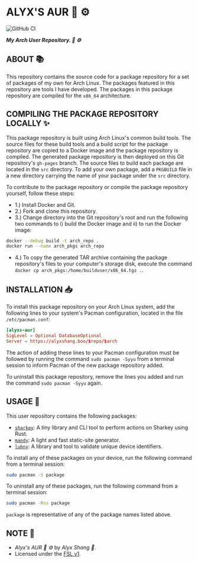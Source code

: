 # ALYX'S AUR :penguin: :gear:

![GitHub CI](https://github.com/alyxshang/alyxs-aur/actions/workflows/main.yml/badge.svg)

***My Arch User Repository. :penguin: :gear:***

## ABOUT :books:

This repository contains the source code for a package repository for a set of packages of my own for Arch Linux. The packages featured in this repository are tools I have developed. The packages in this package repository are compiled for the `x86_64` architecture.

## COMPILING THE PACKAGE REPOSITORY LOCALLY :sparkles:

This package repository is built using Arch Linux's common build tools. The source files for these build tools and a build script for the package repository are copied to a Docker image and the package repository is compiled. The generated package repository is then deployed on this Git repository's `gh-pages` branch. The source files to build each package are located in the `src` directory. To add your own package, add a `PKGBUILD` file in a new directory carrying the name of your package under the `src` directory.

To contribute to the package repository or compile the package repository yourself, follow these steps:

- 1.) Install Docker and Git.
- 2.) Fork and clone this repository.
- 3.) Change directory into the Git repository's root and run the following two commands to i) build the Docker image and ii) to run the Docker image:
```bash
docker --debug build -t arch_repo .
docker run --name arch_pkgs arch_repo
```
- 4.) To copy the generated TAR archive containing the package repository's files to your computer's storage disk, execute the command `docker cp arch_pkgs:/home/builduser/x86_64.tgz .`.

## INSTALLATION :inbox_tray:

To install this package repository on your Arch Linux system, add the following lines to your system's Pacman configuration, located in the file `/etc/pacman.conf`:

```conf
[alyxs-aur]
SigLevel = Optional DatabaseOptional
Server = https://alyxshang.boo/$repo/$arch
```

The action of adding these lines to your Pacman configuration must be followed by running the command `sudo pacman -Syyu` from a terminal session to inform Pacman of the new package repository added.

To uninstall this package repository, remove the lines you added and run the command `sudo pacman -Syyu` again.

## USAGE :hammer:

This user repository contains the following packages:

- [`sharkey`](https://github.com/alyxshang/sharkey.rs): A tiny library and CLI tool to perform actions on Sharkey using Rust.
- [`mandy`](https://github.com/alyxshang/mandy): A light and fast static-site generator. 
- [`luhny`](https://github.com/alyxshang/luhny.rs): A library and tool to validate unique device identifiers. 

To install any of these packages on your device, run the following command from a terminal session:

```bash
sudo pacman -S package
```

To uninstall any of these packages, run the following command from a terminal session:

```bash
sudo pacman -Rns package
```

`package` is representative of any of the package names listed above.

## NOTE :scroll:

- *Alyx's AUR :penguin: :gear:* by *Alyx Shang :black_heart:*.
- Licensed under the [FSL v1](https://github.com/alyxshang/fair-software-license).
